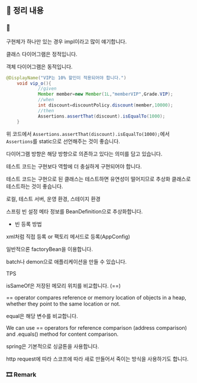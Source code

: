 ## 📕 정리 내용

### 📘

구현체가 하나만 있는 경우 impl이라고 많이 얘기합니다.

클래스 다이어그램은 정적입니다.

객체 다이어그램은 동적입니다.

```java
@DisplayName("VIP는 10% 할인이 적용되어야 합니다.")
    void vip_o(){
            //given
            Member member=new Member(1L,"memberVIP",Grade.VIP);
            //when
            int discount=discountPolicy.discount(member,10000);
            //then
            Assertions.assertThat(discount).isEqualTo(1000);
    }
```

위 코드에서 `Assertions.assertThat(discount).isEqualTo(1000);`에서 `Assertions`를 static으로 선언해주는 것이 좋습니다.   

다이어그램 방향은 해당 방향으로 의존하고 있다는 의미를 담고 있습니다.

테스트 코드는 구현보다 역할에 더 충실하게 구현되어야 합니다.

테스트 코드는 구현으로 된 클래스는 테스트하면 유연성이 떨어지므로 추상화 클래스로 테스트하는 것이 좋습니다. 

로컬, 테스트 서버, 운영 환경, 스테이지 환경

스프링 빈 설정 메타 정보를 BeanDefinition으로 추상화합니다.

* 빈 등록 방법

xml처럼 직접 등록 or 팩토리 메서드로 등록(AppConfig)

일반적으론 factoryBean을 이용합니다.

batch나 demon으로 애플리케이션을 만들 수 있습니다.

TPS

isSameOf은 저장된 메모리 위치를 비교합니다. (==)

== operator compares reference or memory location of objects in a heap, whether they point to the same location or not.

equal은 해당 변수를 비교합니다.

We can use == operators for reference comparison (address comparison) and .equals() method for content comparison.

spring은 기본적으로 싱글톤을 사용합니다.

http request에 따라 스코프에 따라 새로 만들어서 죽이는 방식을 사용하기도 합니다.

### 🎞 Remark
